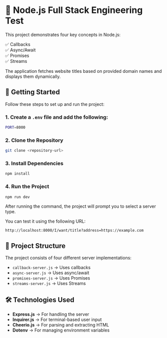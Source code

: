 # 🌟 Node.js Full Stack Engineering Test

This project demonstrates four key concepts in Node.js:

✅ Callbacks  
✅ Async/Await  
✅ Promises  
✅ Streams  

The application fetches website titles based on provided domain names and displays them dynamically.

## 🚀 Getting Started

Follow these steps to set up and run the project:

### 1. Create a `.env` file and add the following:

```sh
PORT=8000
```

### 2. Clone the Repository

```sh
git clone <repository-url>
```

### 3. Install Dependencies

```sh
npm install
```

### 4. Run the Project

```sh
npm run dev
```

After running the command, the project will prompt you to select a server type.

You can test it using the following URL:

```
http://localhost:8000/I/want/title?address=https://example.com
```

## 📁 Project Structure

The project consists of four different server implementations:

- `callback-server.js` → Uses callbacks
- `async-server.js` → Uses async/await
- `promises-server.js` → Uses Promises
- `streams-server.js` → Uses Streams

## 🛠 Technologies Used

- **Express.js** → For handling the server
- **Inquirer.js** → For terminal-based user input
- **Cheerio.js** → For parsing and extracting HTML
- **Dotenv** → For managing environment variables

